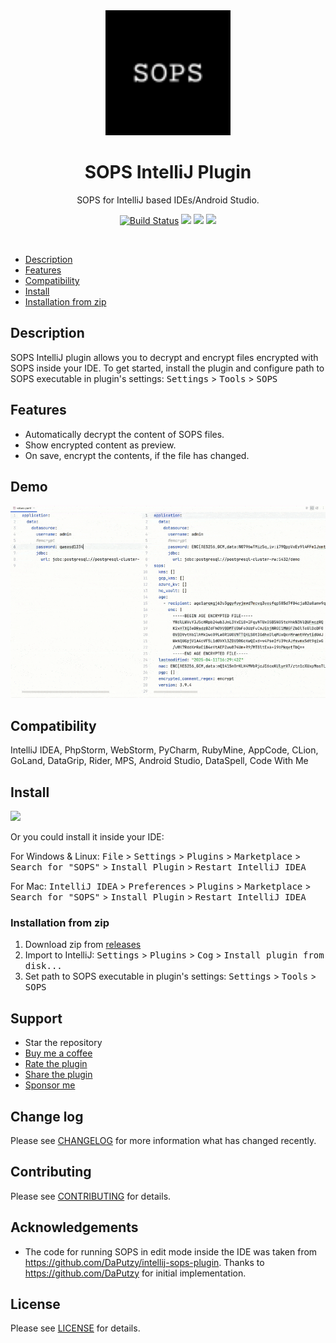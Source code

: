 <div align="center">
    <a href="https://plugins.jetbrains.com/plugin/26012-sops">
        <img src="./src/main/resources/META-INF/pluginIcon.svg" width="200" height="200" alt="logo"/>
    </a>
</div>
<h1 align="center">SOPS IntelliJ Plugin</h1>
<p align="center">SOPS for IntelliJ based IDEs/Android Studio.</p>

<p align="center">
<a href="https://actions-badge.atrox.dev/blarc/sops-intellij-plugin/goto?ref=main"><img alt="Build Status" src="https://img.shields.io/endpoint.svg?url=https%3A%2F%2Factions-badge.atrox.dev%2Fblarc%2Fsops-intellij-plugin%2Fbadge%3Fref%3Dmain&style=popout-square" /></a>
<a href="https://plugins.jetbrains.com/plugin/26012-sops"><img src="https://img.shields.io/jetbrains/plugin/r/stars/26012?style=flat-square"></a>
<a href="https://plugins.jetbrains.com/plugin/26012-sops"><img src="https://img.shields.io/jetbrains/plugin/d/26012-sops.svg?style=flat-square"></a>
<a href="https://plugins.jetbrains.com/plugin/26012-sops"><img src="https://img.shields.io/jetbrains/plugin/v/26012-sops.svg?style=flat-square"></a>
</p>

<br>

- [Description](#description)
- [Features](#features)
- [Compatibility](#compatibility)
- [Install](#install)
- [Installation from zip](#installation-from-zip)

[//]: # (- [Demo]&#40;#demo&#41;)

## Description

SOPS IntelliJ plugin allows you to decrypt and encrypt files encrypted with SOPS inside your IDE. To get started, install the plugin and configure path to SOPS executable in plugin's settings: <kbd>Settings</kbd> > <kbd>Tools</kbd> > <kbd>SOPS</kbd>

## Features

- Automatically decrypt the content of SOPS files.
- Show encrypted content as preview.
- On save, encrypt the contents, if the file has changed.

## Demo

<picture>
  <source media="(prefers-color-scheme: dark)" srcset="./screenshots/plugin-dark.gif">
  <source media="(prefers-color-scheme: light)" srcset="./screenshots/plugin-white.gif">
  <img alt="Demo." src="./screenshots/plugin-white.gif">
</picture>

## Compatibility

IntelliJ IDEA, PhpStorm, WebStorm, PyCharm, RubyMine, AppCode, CLion, GoLand, DataGrip, Rider, MPS, Android Studio,
DataSpell, Code With Me

## Install

<a href="https://plugins.jetbrains.com/embeddable/install/26012">

<img src="https://user-images.githubusercontent.com/12044174/123105697-94066100-d46a-11eb-9832-338cdf4e0612.png" width="300"/>

</a>


Or you could install it inside your IDE:

For Windows & Linux: <kbd>File</kbd> > <kbd>Settings</kbd> > <kbd>Plugins</kbd> > <kbd>Marketplace</kbd> > <kbd>Search for "SOPS"</kbd> > <kbd>Install Plugin</kbd> > <kbd>Restart IntelliJ IDEA</kbd>

For Mac: <kbd>IntelliJ IDEA</kbd> > <kbd>Preferences</kbd> > <kbd>Plugins</kbd> > <kbd>Marketplace</kbd> > <kbd>Search for "SOPS"</kbd> > <kbd>Install Plugin</kbd>  > <kbd>Restart IntelliJ IDEA</kbd>

### Installation from zip

1. Download zip from [releases](https://github.com/Blarc/sops-intellij-plugin/releases)
2. Import to IntelliJ: <kbd>Settings</kbd> > <kbd>Plugins</kbd> > <kbd>Cog</kbd> > <kbd>Install plugin from
   disk...</kbd>
3. Set path to SOPS executable in plugin's settings: <kbd>Settings</kbd> > <kbd>Tools</kbd> > <kbd>SOPS</kbd>

[//]: # (## Demo)

[//]: # ()

[//]: # (![demo.gif]&#40;./screenshots/plugin2.gif&#41;)

## Support

* Star the repository
* [Buy me a coffee](https://ko-fi.com/blarc)
* [Rate the plugin](https://plugins.jetbrains.com/plugin/26012-sops)
* [Share the plugin](https://plugins.jetbrains.com/plugin/26012-sops)
* [Sponsor me](https://github.com/sponsors/Blarc)

## Change log

Please see [CHANGELOG](CHANGELOG.md) for more information what has changed recently.

## Contributing

Please see [CONTRIBUTING](CONTRIBUTING.md) for details.

## Acknowledgements

- The code for running SOPS in edit mode inside the IDE was taken from https://github.com/DaPutzy/intellij-sops-plugin. Thanks to https://github.com/DaPutzy for initial implementation.

## License

Please see [LICENSE](LICENSE) for details.
